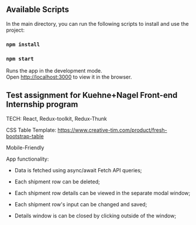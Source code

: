 ## Available Scripts

In the main directory, you can run the following scripts to install and use the project:

### `npm install`

### `npm start`

Runs the app in the development mode.\
Open [http://localhost:3000](http://localhost:3000) to view it in the browser.

## Test assignment for Kuehne+Nagel Front-end Internship program

TECH: React, Redux-toolkit, Redux-Thunk

CSS Table Template: https://www.creative-tim.com/product/fresh-bootstrap-table

Mobile-Friendly

App functionality:

- Data is fetched using async/await Fetch API queries;

- Each shipment row can be deleted;

- Each shipment row details can be viewed in the separate modal window;

- Each shipment row's input can be changed and saved;

- Details window is can be closed by clicking outside of the window;

